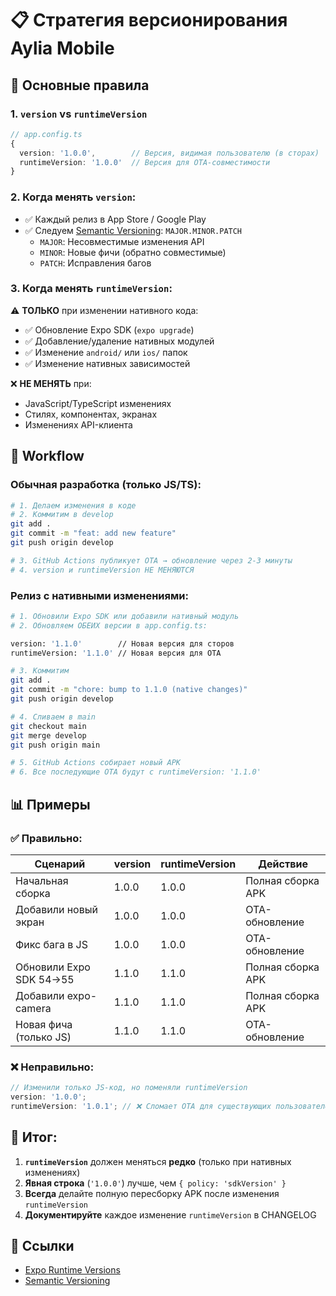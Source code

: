 # 📋 Стратегия версионирования Aylia Mobile

## 🎯 Основные правила

### 1. **`version` vs `runtimeVersion`**

```typescript
// app.config.ts
{
  version: '1.0.0',        // Версия, видимая пользователю (в сторах)
  runtimeVersion: '1.0.0'  // Версия для OTA-совместимости
}
```

### 2. **Когда менять `version`:**

- ✅ Каждый релиз в App Store / Google Play
- ✅ Следуем [Semantic Versioning](https://semver.org/): `MAJOR.MINOR.PATCH`
  - `MAJOR`: Несовместимые изменения API
  - `MINOR`: Новые фичи (обратно совместимые)
  - `PATCH`: Исправления багов

### 3. **Когда менять `runtimeVersion`:**

⚠️ **ТОЛЬКО** при изменении нативного кода:

- ✅ Обновление Expo SDK (`expo upgrade`)
- ✅ Добавление/удаление нативных модулей
- ✅ Изменение `android/` или `ios/` папок
- ✅ Изменение нативных зависимостей

❌ **НЕ МЕНЯТЬ** при:

- JavaScript/TypeScript изменениях
- Стилях, компонентах, экранах
- Изменениях API-клиента

## 🔄 Workflow

### **Обычная разработка (только JS/TS):**

```bash
# 1. Делаем изменения в коде
# 2. Коммитим в develop
git add .
git commit -m "feat: add new feature"
git push origin develop

# 3. GitHub Actions публикует OTA → обновление через 2-3 минуты
# 4. version и runtimeVersion НЕ МЕНЯЮТСЯ
```

### **Релиз с нативными изменениями:**

```bash
# 1. Обновили Expo SDK или добавили нативный модуль
# 2. Обновляем ОБЕИХ версии в app.config.ts:

version: '1.1.0'        // Новая версия для сторов
runtimeVersion: '1.1.0' // Новая версия для OTA

# 3. Коммитим
git add .
git commit -m "chore: bump to 1.1.0 (native changes)"
git push origin develop

# 4. Сливаем в main
git checkout main
git merge develop
git push origin main

# 5. GitHub Actions собирает новый APK
# 6. Все последующие OTA будут с runtimeVersion: '1.1.0'
```

## 📊 Примеры

### ✅ **Правильно:**

| Сценарий                | version | runtimeVersion | Действие          |
| ----------------------- | ------- | -------------- | ----------------- |
| Начальная сборка        | 1.0.0   | 1.0.0          | Полная сборка APK |
| Добавили новый экран    | 1.0.0   | 1.0.0          | OTA-обновление    |
| Фикс бага в JS          | 1.0.0   | 1.0.0          | OTA-обновление    |
| Обновили Expo SDK 54→55 | 1.1.0   | 1.1.0          | Полная сборка APK |
| Добавили expo-camera    | 1.1.0   | 1.1.0          | Полная сборка APK |
| Новая фича (только JS)  | 1.1.0   | 1.1.0          | OTA-обновление    |

### ❌ **Неправильно:**

```typescript
// Изменили только JS-код, но поменяли runtimeVersion
version: '1.0.0';
runtimeVersion: '1.0.1'; // ❌ Сломает OTA для существующих пользователей!
```

## 🎯 **Итог:**

1. **`runtimeVersion`** должен меняться **редко** (только при нативных изменениях)
2. **Явная строка** (`'1.0.0'`) лучше, чем `{ policy: 'sdkVersion' }`
3. **Всегда** делайте полную пересборку APK после изменения `runtimeVersion`
4. **Документируйте** каждое изменение `runtimeVersion` в CHANGELOG

## 🔗 Ссылки

- [Expo Runtime Versions](https://docs.expo.dev/eas-update/runtime-versions/)
- [Semantic Versioning](https://semver.org/)
